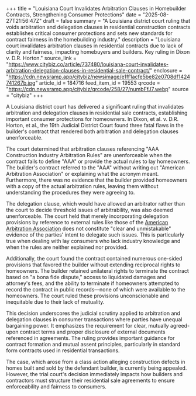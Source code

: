 +++
title = "Louisiana Court Invalidates Arbitration Clauses in Homebuilder Contracts, Strengthening Consumer Protections"
date = "2025-08-27T21:56:47Z"
draft = false
summary = "A Louisiana district court ruling that voids arbitration and delegation clauses in residential construction contracts establishes critical consumer protections and sets new standards for contract fairness in the homebuilding industry."
description = "Louisiana court invalidates arbitration clauses in residential contracts due to lack of clarity and fairness, impacting homebuyers and builders. Key ruling in Dixon v. D.R. Horton."
source_link = "https://www.citybiz.co/article/737480/louisiana-court-invalidates-arbitration-delegation-clauses-in-residential-sale-contract/"
enclosure = "https://cdn.newsramp.app/citybiz/newsimage/e1ff1acfe5be82e0708df1424741267b.jpg"
article_id = 184716
feed_item_id = 19553
qrcode = "https://cdn.newsramp.app/citybiz/qrcode/258/27/numbFfJ7.webp"
source = "citybiz"
+++

<p>A Louisiana district court has delivered a significant ruling that invalidates arbitration and delegation clauses in residential sale contracts, establishing important consumer protections for homeowners. In Dixon, et al. v. D.R. Horton, et al., the 19th Judicial District Court found three fatal flaws in the builder's contract that rendered both arbitration and delegation clauses unenforceable.</p><p>The court determined that arbitration clauses referencing "AAA Construction Industry Arbitration Rules" are unenforceable when the contract fails to define "AAA" or provide the actual rules to lay homeowners. The builder's contract referred to the "AAA" without writing out "American Arbitration Association" or explaining what the acronym meant. Furthermore, there was no evidence that the builder provided homeowners with a copy of the actual arbitration rules, leaving them without understanding the procedures they were agreeing to.</p><p>The delegation clause, which would have allowed an arbitrator rather than the court to decide threshold issues of arbitrability, was also deemed unenforceable. The court held that merely incorporating delegation provisions by reference to external rules like those of the <a href="https://www.adr.org" rel="nofollow" target="_blank">American Arbitration Association</a> does not constitute "clear and unmistakable" evidence of the parties' intent to delegate such issues. This is particularly true when dealing with lay consumers who lack industry knowledge and when the rules are neither explained nor provided.</p><p>Additionally, the court found the contract contained numerous one-sided provisions that favored the builder without extending reciprocal rights to homeowners. The builder retained unilateral rights to terminate the contract based on "a bona fide dispute," access to liquidated damages and attorney's fees, and the ability to terminate if homeowners attempted to record the contract in public records—none of which were available to the homeowners. The court ruled these provisions unconscionable and inequitable due to their lack of mutuality.</p><p>This decision underscores the judicial scrutiny applied to arbitration and delegation clauses in consumer transactions where parties have unequal bargaining power. It emphasizes the requirement for clear, mutually agreed-upon contract terms and proper disclosure of external documents referenced in agreements. The ruling provides important guidance for contract formation and mutual assent principles, particularly in standard form contracts used in residential transactions.</p><p>The case, which arose from a class action alleging construction defects in homes built and sold by the defendant builder, is currently being appealed. However, the trial court's decision immediately impacts how builders and contractors must structure their residential sale agreements to ensure enforceability and fairness to consumers.</p>